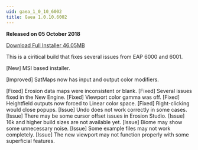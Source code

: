 ```yaml
---
uid: gaea_1_0_10_6002
title: Gaea 1.0.10.6002
---
```



**Released on 05 October 2018**

<a href="http://viridian.quadspinner.com/gaea/Gaea-EAP-1.0.10.6002.msi">Download Full Installer 46.05MB</a> <br>


<div class="release-note">

This is a ciritical build that fixes several issues from EAP 6000 and 6001.

[New] MSI based installer.

[Improved] SatMaps now has input and output color modifiers.

[Fixed] Erosion data maps were inconsistent or blank.
[Fixed] Several issues fixed in the New Engine.
[Fixed] Viewport color gamma was off.
[Fixed] Heightfield outputs now forced to Linear color space.
[Fixed] Right-clicking would close popups.
[Issue] Undo does not work correctly in some cases.
[Issue] There may be some cursor offset issues in Erosion Studio.
[Issue] 16k and higher build sizes are not available yet.
[Issue] Biome may show some unnecessary noise.
[Issue] Some example files may not work completely.
[Issue] The new viewport may not function properly with some superficial features.

</div>
